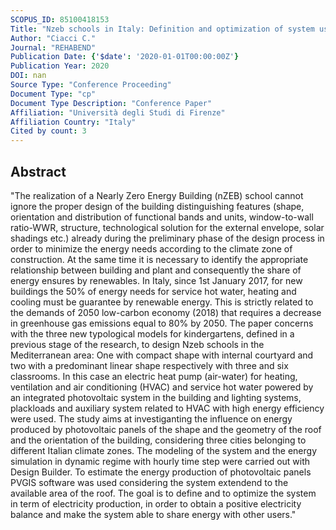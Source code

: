 ```yaml
---
SCOPUS_ID: 85100418153
Title: "Nzeb schools in Italy: Definition and optimization of system using photovoltaic technology"
Author: "Ciacci C."
Journal: "REHABEND"
Publication Date: {'$date': '2020-01-01T00:00:00Z'}
Publication Year: 2020
DOI: nan
Source Type: "Conference Proceeding"
Document Type: "cp"
Document Type Description: "Conference Paper"
Affiliation: "Università degli Studi di Firenze"
Affiliation Country: "Italy"
Cited by count: 3
---
```


## Abstract
"The realization of a Nearly Zero Energy Building (nZEB) school cannot ignore the proper design of the building distinguishing features (shape, orientation and distribution of functional bands and units, window-to-wall ratio-WWR, structure, technological solution for the external envelope, solar shadings etc.) already during the preliminary phase of the design process in order to minimize the energy needs according to the climate zone of construction. At the same time it is necessary to identify the appropriate relationship between building and plant and consequently the share of energy ensures by renewables. In Italy, since 1st January 2017, for new buildings the 50% of energy needs for service hot water, heating and cooling must be guarantee by renewable energy. This is strictly related to the demands of 2050 low-carbon economy (2018) that requires a decrease in greenhouse gas emissions equal to 80% by 2050. The paper concerns with the three new typological models for kindergartens, defined in a previous stage of the research, to design Nzeb schools in the Mediterranean area: One with compact shape with internal courtyard and two with a predominant linear shape respectively with three and six classrooms. In this case an electric heat pump (air-water) for heating, ventilation and air conditioning (HVAC) and service hot water powered by an integrated photovoltaic system in the building and lighting systems, plackloads and auxiliary system related to HVAC with high energy efficiency were used. The study aims at investiganting the influence on energy produced by photovoltaic panels of the shape and the geometry of the roof and the orientation of the building, considering three cities belonging to different Italian climate zones. The modeling of the system and the energy simulation in dynamic regime with hourly time step were carried out with Design Builder. To estimate the energy production of photovoltaic panels PVGIS software was used considering the system extendend to the available area of the roof. The goal is to define and to optimize the system in term of electricity production, in order to obtain a positive electricity balance and make the system able to share energy with other users."
